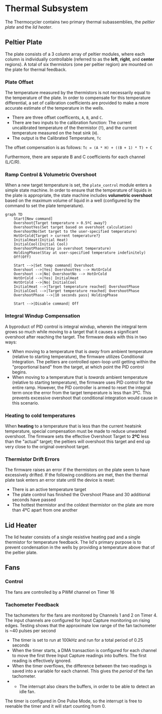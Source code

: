 # Thermal Subsystem

The Thermocycler contains two primary thermal subassemblies, the _peltier plate_ and the _lid heater_.

## Peltier Plate

The plate consists of a 3 column array of peltier modules, where each column is individually controllable (referred to as the __left__, __right__, and __center__ regions). A total of six thermistors (one per peltier region) are mounted on the plate for thermal feedback.

### Plate Offset

The temperature measured by the thermistors is not necessarily equal to the temperature of the plate. In order to compensate for this temperature differential, a set of calibration coefficients are provided to make a more accurate estimate of the temperature in the wells.

- There are three offset coefficents, `A`, `B`, and `C`.
- There are two inputs to the calibration function: The current uncalibrated temperature of the thermistor (`T`), and the current temperature measured on the heat sink (`H`).
- The output is the Calibrated Temperature, `Tc`

The offset compensation is as follows: `Tc = (A * H) + ((B + 1) * T) + C`

Furthermore, there are separate B and C coefficients for each channel (L/C/R).

### Ramp Control & Volumetric Overshoot

When a new target temperature is set, the `plate_control` module enters a simple state machine. In order to ensure that the temperature of liquids in the plate is appropriate, the state machine includes __volumetric overshoot__ based on the maximum volume of liquid in a well (configured by the command to set the plate temperature).

```mermaid
graph TD
    Start[New command]
    Overshoot{Target temperature > 0.5ºC away?}
    OvershootYes(Set target based on overshoot calculation)
    OvershootNo(Set target to the user-specified temperature)
    HotOrCold{Target > current temperature?}
    InitialHeat(Initial Heat)
    InitialCool(Initial Cool)
    OvershootPhase(Stay in overshoot temperature)
    HoldingPhase(Stay at user-specified temperature indefinitely)
    Off(Off)

    Start -->|Set temp command| Overshoot
    Overshoot -->|Yes| OvershootYes --> HotOrCold
    Overshoot -->|No| OvershootNo --> HotOrCold
    HotOrCold -->|Yes| InitialHeat
    HotOrCold -->|No| InitialCool
    InitialHeat -->|Target temperature reached| OvershootPhase
    InitialCool -->|Target temperature reached| OvershootPhase
    OvershootPhase -->|10 seconds pass| HoldingPhase

    Start -->|Disable command| Off
```

### Integral Windup Compensation

A byproduct of PID control is integral windup, wherein the integral term grows so much while moving to a target that it causes a significant overshoot after reaching the target. The firmware deals with this in two ways:
- When moving to a temperature that is _away_ from ambient temperature (relative to starting temperature), the firmware utilizes Conditional Integration. The peltiers are controlled open-loop until getting within the "proportional band" from the target, at which point the PID control begins.
- When moving to a temperature that is _towards_ ambient temperature (relative to starting temperature), the firmware uses PID control for the entire ramp. However, the PID controller is armed to reset the integral term once the error from the target temperature is less than 3ºC. This prevents excessive overshoot that conditional integration would cause in this scenario.

### Heating to cold temperatures

When __heating__ to a temperature that is less than the current heatsink temperature, special compensation must be made to reduce unwanted overshoot. The firmware sets the effective Overshoot Target to __2ºC__ less than the "actual" target; the peltiers will overshoot this target and end up very close to the original overshoot target.

### Thermistor Drift Errors

The firmware raises an error if the thermistors on the plate seem to have excessively drifted. If the following conditions are met, then the thermal plate task enters an error state until the device is reset:
- There is an active temperature target
- The plate control has finished the Overshoot Phase and 30 additional seconds have passed
- The hottest thermistor and the coldest thermistor on the plate are more than 4ºC apart from one another

## Lid Heater

The lid heater consists of a single resistive heating pad and a single thermistor for temperature feedback. The lid's primary purpose is to prevent condensation in the wells by providing a temperature above that of the peltier plate.

## Fans

### Control

The fans are controlled by a PWM channel on Timer 16

### Tachometer Feedback

The tachometers for the fans are monitored by Channels 1 and 2 on Timer 4. The input channels are configured for Input Capture monitoring on rising edges. Testing shows that the approximate low range of the fan tachometer is ~40 pulses per second

- The timer is set to run at 100kHz and run for a total period of 0.25 seconds
- When the timer starts, a DMA transaction is configured for each channel to move the first three Input Capture readings into buffers. The first reading is effectively ignored.
- When the timer overflows, the difference between the two readings is saved into a variable for each channel. This gives the _period_ of the fan tachometer.
- - The interrupt also clears the buffers, in order to be able to detect an idle fan.

The timer is configured in One Pulse Mode, so the interrupt is free to reenable the timer and it will start counting from 0.
